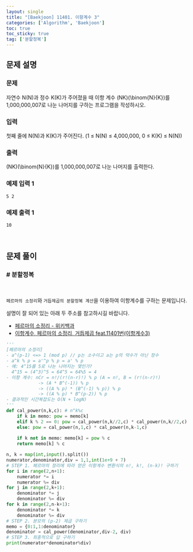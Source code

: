 ```yaml
---
layout: single
title: "[Baekjoon] 11401. 이항계수 3"
categories: ['Algorithm', 'Baekjoon']
toc: true
toc_sticky: true
tag: ['분할정복']
---
```


## 문제 설명

### 문제

자연수 N\(N\)과 정수 K\(K\)가 주어졌을 때 이항 계수 (NK)\(\binom{N}{K}\)를 1,000,000,007로 나눈 나머지를 구하는 프로그램을 작성하시오.

### 입력

첫째 줄에 N\(N\)과 K\(K\)가 주어진다. (1 ≤ N\(N\) ≤ 4,000,000, 0 ≤ K\(K\) ≤ N\(N\))

### 출력

 (NK)\(\binom{N}{K}\)를 1,000,000,007로 나눈 나머지를 출력한다.

### 예제 입력 1 

```
5 2
```

### 예제 출력 1 

```
10
```

<br>

## 문제 풀이

### \# 분할정복

<br>

`페르마의 소정리`와 `거듭제곱의 분할정복 계산`을 이용하여 이항계수를 구하는 문제입니다. 

설명이 잘 되어 있는 아래 두 주소를 참고하시길 바랍니다. 

* [페르마의 소정리 - 위키백과](https://ko.wikipedia.org/wiki/%ED%8E%98%EB%A5%B4%EB%A7%88%EC%9D%98_%EC%86%8C%EC%A0%95%EB%A6%AC)
* [이항계수, 페르마의 소정리, 거듭제곱 feat.11401번(이항계수3)](https://cru6548.tistory.com/23)

```python
'''
[페르마의 소정리]
- a^(p-1) <=> 1 (mod p) // p는 소수이고 a는 p의 약수가 아닌 정수
- a^k % p = a'^p % p = a' % p
- 예: 4^15를 5로 나눈 나머지는 몇인가?
  4^15 = (4^3)^5 = 64^5 = 64%5 = 4
- 이항 계수: nCr = n!/(r!(n-r)!) % p (A = n!, B = (r!(n-r)!)
            -> (A * B^(-1)) % p
            -> ((A % p) * (B^(-1) % p)) % p
            -> ((A % p) * B^(p-2)) % p
- 결과적인 시간복잡도는 O(N + logN)
'''
def cal_power(n,k,c): # n^k%c
    if k in memo: pow = memo[k]
    elif k % 2 == 0: pow = cal_power(n,k//2,c) * cal_power(n,k//2,c)
    else: pow = cal_power(n,1,c) * cal_power(n,k-1,c)
    
    if k not in memo: memo[k] = pow % c
    return memo[k] % c

n, k = map(int,input().split())
numerator,denominator,div = 1,1,int(1e+9 + 7)
# STEP 1. 페르마의 정리에 따라 얻은 이항계수 변환식의 n!, k!, (n-k)! 구하기
for i in range(2,n+1):
    numerator *= i
    numerator %= div
for j in range(2,k+1):
    denominator *= j
    denominator %= div
for k in range(2,n-k+1):
    denominator *= k
    denominator %= div
# STEP 2. 분모의 (p-2) 제곱 구하기
memo = {0:1,1:denominator}
denominator = cal_power(denominator,div-2, div)
# STEP 3. 최종적으로 답 구하기
print(numerator*denominator%div)
```



